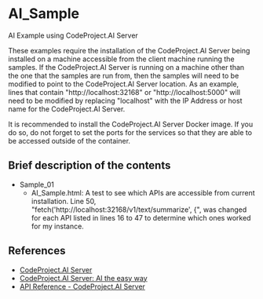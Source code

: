 # AI_Sample
AI Example using CodeProject.AI Server

These examples require the installation of the CodeProject.AI Server being installed on a machine accessible from the client machine running the samples. If the CodeProject.AI Server is running on a machine other than the one that the samples are run from, then the samples will need to be modified to point to the CodeProject.AI Server location. As an example, lines that contain "http://localhost:32168" or "http://localhost:5000" will need to be modified by replacing "localhost" with the IP Address or host name for the CodeProject.AI Server.

It is recommended to install the CodeProject.AI Server Docker image. If you do so, do not forget to set the ports for the services so that they are able to be accessed outside of the container.

## Brief description of the contents

- Sample_01
	- AI_Sample.html: A test to see which APIs are accessible from current installation. Line 50, "fetch('http://localhost:32168/v1/text/summarize', {", was changed for each API listed in lines 16 to 47 to determine which ones worked for my instance.


## References

- [CodeProject.AI Server](https://www.codeproject.com/ai/docs/)
- [CodeProject.AI Server: AI the easy way](https://www.codeproject.com/Articles/5322557/CodeProject-AI-Server-AI-the-easy-way)
- [API Reference - CodeProject.AI Server](https://www.codeproject.com/AI/docs/api/api_reference.html)